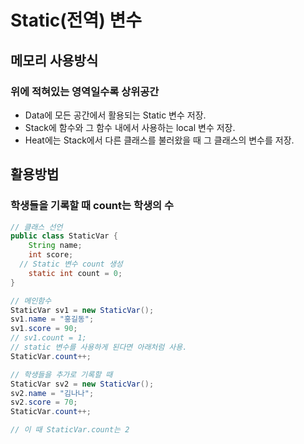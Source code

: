 # Static(전역) 변수
## 메모리 사용방식
### 위에 적혀있는 영역일수록 상위공간
- Data에 모든 공간에서 활용되는 Static 변수 저장.
- Stack에 함수와 그 함수 내에서 사용하는 local 변수 저장.
- Heat에는 Stack에서 다른 클래스를 불러왔을 때 그 클래스의 변수를 저장.
## 활용방법
### 학생들을 기록할 때 count는 학생의 수
```java
// 클래스 선언
public class StaticVar {
	String name;
	int score;
  // Static 변수 count 생성
	static int count = 0;
}

// 메인함수
StaticVar sv1 = new StaticVar();
sv1.name = "홍길동";
sv1.score = 90;
// sv1.count = 1;
// static 변수를 사용하게 된다면 아래처럼 사용.
StaticVar.count++;

// 학생들을 추가로 기록할 때
StaticVar sv2 = new StaticVar();
sv2.name = "김나나";
sv2.score = 70;
StaticVar.count++;

// 이 때 StaticVar.count는 2
```
